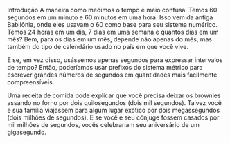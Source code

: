 Introdução
A maneira como medimos o tempo é meio confusa. Temos 60 segundos em um minuto e 60 minutos em uma hora. Isso vem da antiga Babilônia, onde eles usavam o 60 como base para seu sistema numérico. Temos 24 horas em um dia, 7 dias em uma semana e quantos dias em um mês? Bem, para os dias em um mês, depende não apenas do mês, mas também do tipo de calendário usado no país em que você vive.

E se, em vez disso, usássemos apenas segundos para expressar intervalos de tempo? Então, poderíamos usar prefixos do sistema métrico para escrever grandes números de segundos em quantidades mais facilmente compreensíveis.

Uma receita de comida pode explicar que você precisa deixar os brownies assando no forno por dois quilosegundos (dois mil segundos).
Talvez você e sua família viajassem para algum lugar exótico por dois megassegundos (dois milhões de segundos).
E se você e seu cônjuge fossem casados ​​por mil milhões de segundos, vocês celebrariam seu aniversário de um gigasegundo.
